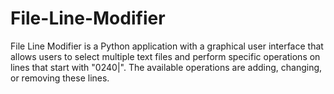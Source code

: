 # File-Line-Modifier
File Line Modifier is a Python application with a graphical user interface that allows users to select multiple text files and perform specific operations on lines that start with "0240|". The available operations are adding, changing, or removing these lines.
